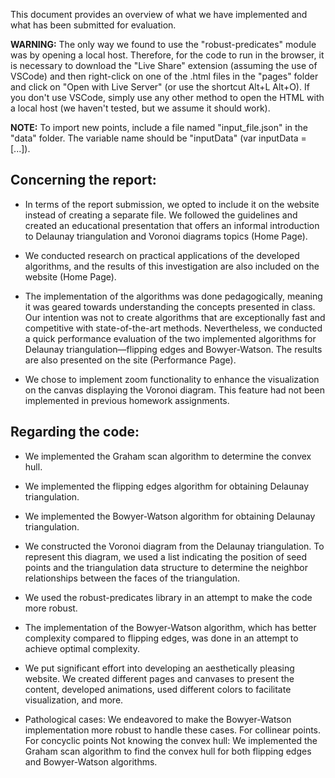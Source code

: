 
This document provides an overview of what we have implemented and what has been submitted for evaluation. 

**WARNING:** The only way we found to use the "robust-predicates" module was by opening a local host. Therefore, for the code to run in the browser, it is necessary to download the "Live Share" extension (assuming the use of VSCode) and then right-click on one of the .html files in the "pages" folder and click on "Open with Live Server" (or use the shortcut Alt+L Alt+O). If you don't use VSCode, simply use any other method to open the HTML with a local host (we haven't tested, but we assume it should work).

**NOTE:** To import new points, include a file named "input_file.json" in the "data" folder. The variable name should be "inputData" (var inputData = [...]).

## Concerning the report:

* In terms of the report submission, we opted to include it on the website instead of creating a separate file. We followed the guidelines and created an educational presentation that offers an informal introduction to Delaunay triangulation and Voronoi diagrams topics (Home Page).

* We conducted research on practical applications of the developed algorithms, and the results of this investigation are also included on the website (Home Page).

* The implementation of the algorithms was done pedagogically, meaning it was geared towards understanding the concepts presented in class. Our intention was not to create algorithms that are exceptionally fast and competitive with state-of-the-art methods. Nevertheless, we conducted a quick performance evaluation of the two implemented algorithms for Delaunay triangulation—flipping edges and Bowyer-Watson. The results are also presented on the site (Performance Page).

* We chose to implement zoom functionality to enhance the visualization on the canvas displaying the Voronoi diagram. This feature had not been implemented in previous homework assignments.

## Regarding the code:

*	We implemented the Graham scan algorithm to determine the convex hull.

*	We implemented the flipping edges algorithm for obtaining Delaunay triangulation.

*	We implemented the Bowyer-Watson algorithm for obtaining Delaunay triangulation.

*	We constructed the Voronoi diagram from the Delaunay triangulation. To represent this diagram, we used a list indicating the position of seed points and the triangulation data structure to determine the neighbor relationships between the faces of the triangulation.

*	We used the robust-predicates library in an attempt to make the code more robust.

*	The implementation of the Bowyer-Watson algorithm, which has better complexity compared to flipping edges, was done in an attempt to achieve optimal complexity.

*	We put significant effort into developing an aesthetically pleasing website. We created different pages and canvases to present the content, developed animations, used different colors to facilitate visualization, and more.

*	Pathological cases: We endeavored to make the Bowyer-Watson implementation more robust to handle these cases. For collinear points. For concyclic points Not knowing the convex hull: We implemented the Graham scan algorithm to find the convex hull for both flipping edges and Bowyer-Watson algorithms.
